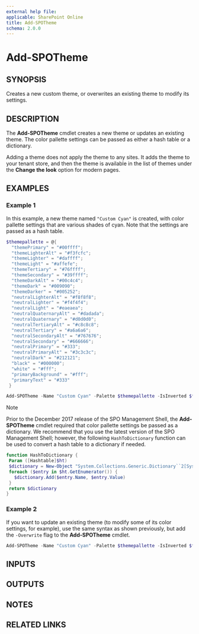 ```yaml
---
external help file: 
applicable: SharePoint Online
title: Add-SPOTheme
schema: 2.0.0
---
```


# Add-SPOTheme

## SYNOPSIS

Creates a new custom theme, or overwrites an existing theme to modify its settings.

## DESCRIPTION

The **Add-SPOTheme** cmdlet creates a new theme or updates an existing theme. The color pallette settings can be passed as either a hash table or a dictionary.

Adding a theme does not apply the theme to any sites. It adds the theme to your tenant store, and then the theme is available in the list of themes under the **Change the look** option for modern pages.

## EXAMPLES

### Example 1

In this example, a new theme named `"Custom Cyan"` is created, with color pallette settings that are various shades of cyan. Note that the settings are passed as a hash table.

```powershell
$themepallette = @{
  "themePrimary" = "#00ffff";
  "themeLighterAlt" = "#f3fcfc";
  "themeLighter" = "#daffff";
  "themeLight" = "#affefe";
  "themeTertiary" = "#76ffff";
  "themeSecondary" = "#39ffff";
  "themeDarkAlt" = "#00c4c4";
  "themeDark" = "#009090";
  "themeDarker" = "#005252";
  "neutralLighterAlt" = "#f8f8f8";
  "neutralLighter" = "#f4f4f4";
  "neutralLight" = "#eaeaea";
  "neutralQuaternaryAlt" = "#dadada";
  "neutralQuaternary" = "#d0d0d0";
  "neutralTertiaryAlt" = "#c8c8c8";
  "neutralTertiary" = "#a6a6a6";
  "neutralSecondaryAlt" = "#767676";
  "neutralSecondary" = "#666666";
  "neutralPrimary" = "#333";
  "neutralPrimaryAlt" = "#3c3c3c";
  "neutralDark" = "#212121";
  "black" = "#000000";
  "white" = "#fff";
  "primaryBackground" = "#fff";
  "primaryText" = "#333"
 }

Add-SPOTheme -Name "Custom Cyan" -Palette $themepallette -IsInverted $false
```

> [!NOTE]
> Prior to the December 2017 release of the SPO Management Shell, the **Add-SPOTheme** cmdlet required that color pallette settings be passed as a dictionary. We recommend that you use the latest version of the SPO Management Shell; however, the following `HashToDictionary` function can be used to convert a hash table to a dictionary if needed.
>
> ```powershell
> function HashToDictionary {
>  Param ([Hashtable]$ht)
>  $dictionary = New-Object "System.Collections.Generic.Dictionary``2[System.String,System.String]"
>  foreach ($entry in $ht.GetEnumerator()) {
>    $dictionary.Add($entry.Name, $entry.Value)
>  }
>  return $dictionary
> }
> ```


### Example 2

If you want to update an existing theme (to modify some of its color settings, for example), use the same syntax as shown previously, but add the `-Overwrite` flag to the **Add-SPOTheme** cmdlet.

```powershell
Add-SPOTheme -Name "Custom Cyan" -Palette $themepallette -IsInverted $false -Overwrite
```

## INPUTS

## OUTPUTS

## NOTES

## RELATED LINKS